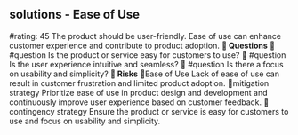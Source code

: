 

## solutions - Ease of Use
#rating: 45
The product should be user-friendly. Ease of use can enhance customer experience and contribute to product adoption.
**💭 Questions**
💭 #question Is the product or service easy for customers to use?
 💭 #question Is the user experience intuitive and seamless?
 💭 #question Is there a focus on usability and simplicity?
**🚨 Risks**
🚨Ease of Use
Lack of ease of use can result in customer frustration and limited product adoption.
🚨mitigation strategy
Prioritize ease of use in product design and development and continuously improve user experience based on customer feedback.
🚨contingency strategy
Ensure the product or service is easy for customers to use and focus on usability and simplicity.




